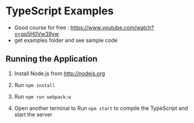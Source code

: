 # TypeScript Examples
-  Good course for free : https://www.youtube.com/watch?v=gp5H0Vw39yw
-  get examples folder and see sample code

## Running the Application

1. Install Node.js from http://nodejs.org

2. Run `npm install` 

3. Run `npm run webpack:w`

4. Open another terminal to Run `npm start` to compile the TypeScript and start the server 
